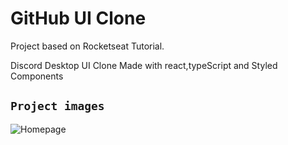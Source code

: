 # GitHub UI Clone

Project based on Rocketseat Tutorial.

Discord Desktop UI Clone Made with react,typeScript and Styled Components
## `Project images`
![Homepage](https://github.com/lucaspires-source/discord_UI_cloneblob/main/Project%20images/clone.jpg?raw=true)